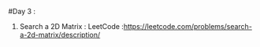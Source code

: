 #Day 3 :

1. Search a 2D Matrix :
   LeetCode :https://leetcode.com/problems/search-a-2d-matrix/description/
